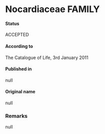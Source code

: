 # Nocardiaceae FAMILY

#### Status
ACCEPTED

#### According to
The Catalogue of Life, 3rd January 2011

#### Published in
null

#### Original name
null

### Remarks
null